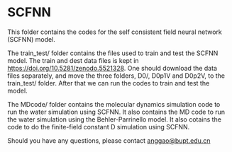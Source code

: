 # SCFNN
This folder contains the codes for the self consistent field neural network (SCFNN) model. 

The train_test/ folder contains the files used to train and test the SCFNN model. The train and dest data files is kept in https://doi.org/10.5281/zenodo.5521328. One should download the data files separately, and move the three folders, D0/, D0p1V and D0p2V, to the train_test/ folder. After that we can run the codes to train and test the model.

The MDcode/ folder contains the molecular dynamics simulation code to run the water simulation using SCFNN. It also contains the MD code to run the water simulation using the Behler-Parrinello model. It also cotains the code to do the finite-field constant D simulation using SCFNN.

Should you have any questions, please contact anggao@bupt.edu.cn
